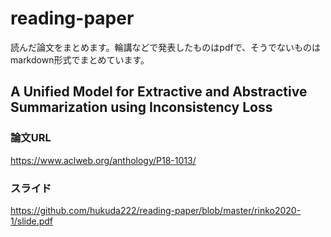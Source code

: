 # reading-paper
読んだ論文をまとめます。輪講などで発表したものはpdfで、そうでないものはmarkdown形式でまとめています。

##  A Unified Model for Extractive and Abstractive Summarization using Inconsistency Loss
### 論文URL
  https://www.aclweb.org/anthology/P18-1013/
### スライド
https://github.com/hukuda222/reading-paper/blob/master/rinko2020-1/slide.pdf
